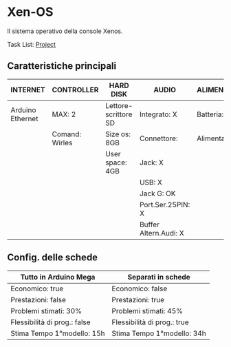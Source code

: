 # Xen-OS
Il sistema operativo della console Xenos.

Task List:
[Project](https://github.com/users/Croc-Prog-github/projects/5/views/1)

## Caratteristiche principali

| **INTERNET** |**CONTROLLER**|**HARD DISK**       |**AUDIO**            |**ALIMENTAZIONE**|**SCHERMO**  |
|--------------|--------------|--------------------|---------------------|-----------------|-------------|
|Arduino Ethernet| MAX: 2       |Lettore-scrittore SD|Integrato: X         |Batteria: X      |Integrato: X |
|              |Comand: Wirles|Size os: 8GB        |Connettore:          |Alimentatore: OK |HDMI: X      |
|              |              |User space: 4GB     |Jack: X              |                 |Pres.Scart: X|
|              |              |                    |USB: X               |                 |RCA: X       |
|              |              |                    |Jack G: OK           |                 |VGA: OK      |
|              |              |                    |Port.Ser.25PIN: X    |                 |             |
|              |              |                    |Buffer Altern.Audi: X|                 |             |

## Config. delle schede
|**Tutto in Arduino Mega**|**Separati in schede**|
|-------------------------|------------------|
|Economico: true|Economico: false|
|Prestazioni: false|Prestazioni: true|
|Problemi stimati: 30%|Problemi stimati: 45%|
|Flessibilità di prog.: false|Flessibilità di prog.: true|
|Stima Tempo 1°modello: 15h|Stima Tempo 1°modello: 34h|